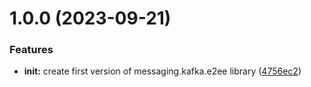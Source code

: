 # 1.0.0 (2023-09-21)


### Features

* **init:** create first version of messaging.kafka.e2ee library ([4756ec2](https://github.com/otto-de/kafka-messaging-e2ee/commit/4756ec2ea036e3a43ec4dc646632dbdcc3fc8935))
